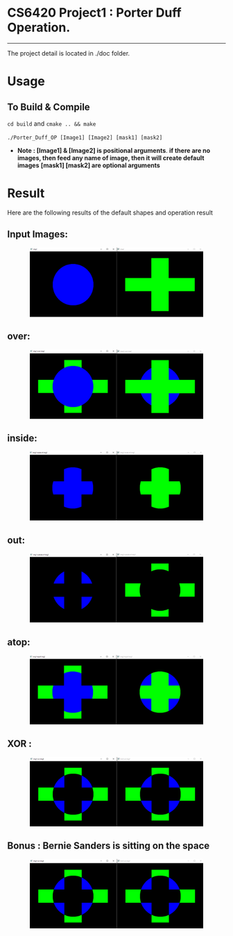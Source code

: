 # CS6420 Project1 : Porter Duff Operation.
---

The project detail is located in ./doc folder.

# Usage
## To Build & Compile
`cd build` and `cmake .. && make `

`./Porter_Duff_OP [Image1] [Image2] [mask1] [mask2]`
- **Note : [Image1] & [Image2] is positional arguments**.
**if there are no images, then feed any name of image, then it will create default images**
**[mask1] [mask2] are optional arguments**

# Result
Here are the following results of the default shapes and operation result
## Input Images:
<p align="center">
  <img src="./image/Input_image.PNG" width="400" height="160" >
</p>

## over:
<p align="center">
  <img src="./image/over.PNG" width="400" height="160" >
</p>

## inside:
<p align="center">
  <img src="./image/inside.PNG" width="400" height="160" >
</p>

## out:
<p align="center">
  <img src="./image/outside.PNG" width="400" height="160" >
</p>

## atop:
<p align="center">
  <img src="./image/atop.PNG" width="400" height="160" >
</p>

## XOR :
<p align="center">
  <img src="./image/xor.PNG" width="400" height="160" >
</p>

## Bonus : Bernie Sanders is sitting on the space
<p align="center">
  <img src="./image/xor.PNG" width="400" height="160" >
</p>
